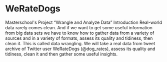 # WeRateDogs
Masterschool's Project “Wrangle and Analyze Data”
Introduction
Real-world data rarely comes clean. And if we want to get some useful information from big data sets we have to know how to gather data from a variety of sources and in a variety of formats, assess its quality and tidiness, then clean it. This is called data wrangling. We will take a real data from tweet archive of Twitter user WeRateDogs (@dog_rates), assess its quality and tidiness, clean it and then gather some useful insights.
